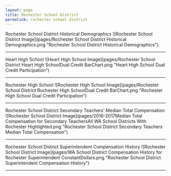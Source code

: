 ```yaml
---
layout: page
title: Rochester School District
permalink: rochester school district
---
```



Rochester School District Historical Demographics
![Rochester School District Image](pages/Rochester School District Historical Demographics.png "Rochester School District Historical Demographics")

___

Heart High School
![Heart High School Image](pages/Rochester School District Heart High SchoolDual Credit BarChart.png "Heart High School Dual Credit Participation")

___

Rochester High School
![Rochester High School Image](pages/Rochester School District Rochester High SchoolDual Credit BarChart.png "Rochester High School Dual Credit Participation")

___

Rochester School District Secondary Teachers' Median Total Compensation
![Rochester School District Image](pages/2016-2017Median Total Compensation for Secondary TeachersAll WA School Districts With Rochester Highlighted.png "Rochester School District Secondary Teachers Median Total Compensation")

___

Rochester School District Superintendent Compensation History
![Rochester School District Image](pages/WA School District Compensation History for Rochester Superintendent ConstantDollars.png "Rochester School District Superintendent Compensation History")

___

